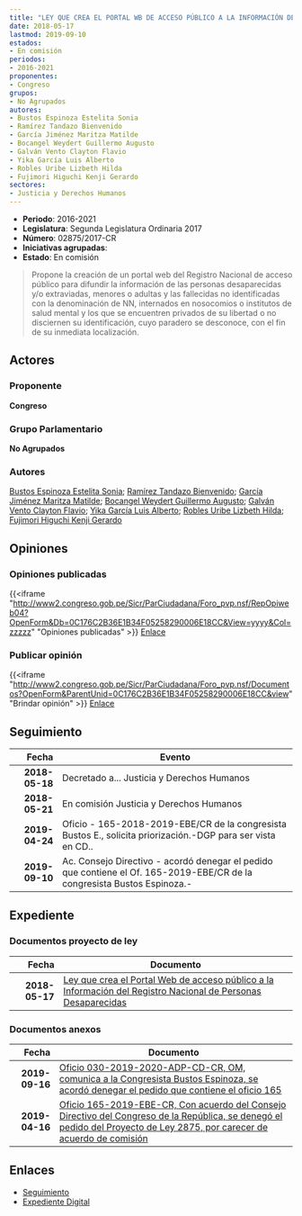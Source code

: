 ```yaml
---
title: "LEY QUE CREA EL PORTAL WB DE ACCESO PÚBLICO A LA INFORMACIÓN DEL REGISTRO NACIONAL DE PERSONAS DESAPARECIDAS"
date: 2018-05-17
lastmod: 2019-09-10
estados:
- En comisión
periodos:
- 2016-2021
proponentes:
- Congreso
grupos:
- No Agrupados
autores:
- Bustos Espinoza Estelita Sonia
- Ramírez Tandazo Bienvenido
- García Jiménez Maritza Matilde
- Bocangel Weydert Guillermo Augusto
- Galván Vento Clayton Flavio
- Yika García Luis Alberto
- Robles Uribe Lizbeth Hilda
- Fujimori Higuchi Kenji Gerardo
sectores:
- Justicia y Derechos Humanos
---
```

- **Periodo**: 2016-2021
- **Legislatura**: Segunda Legislatura Ordinaria 2017
- **Número**: 02875/2017-CR
- **Iniciativas agrupadas**: 
- **Estado**: En comisión

> Propone la creación de un portal web del Registro Nacional de acceso público para difundir la información de las personas desaparecidas y/o extraviadas, menores o adultas y las fallecidas no identificadas con la denominación de NN, internados en nosocomios o institutos de salud mental y los que se encuentren privados de su libertad o no disciernen su identificación, cuyo paradero se desconoce, con el fin de su inmediata localización.


## Actores

### Proponente

**Congreso**

### Grupo Parlamentario

**No Agrupados**

### Autores

[Bustos Espinoza Estelita Sonia](mailto:mailto:ebustos@congreso.gob.pe); [Ramírez Tandazo Bienvenido](mailto:mailto:bramirez@congreso.gob.pe); [García Jiménez Maritza Matilde](mailto:mailto:mgarciaj@congreso.gob.pe); [Bocangel Weydert Guillermo Augusto](mailto:mailto:gbocangel@congreso.gob.pe); [Galván Vento Clayton Flavio](mailto:mailto:cgalvan@congreso.gob.pe); [Yika García Luis Alberto](mailto:mailto:lyika@congreso.gob.pe); [Robles Uribe Lizbeth Hilda](mailto:mailto:lroblesu@congreso.gob.pe); [Fujimori Higuchi Kenji Gerardo](mailto:mailto:kfujimorih@congreso.gob.pe)

## Opiniones

### Opiniones publicadas

{{<iframe "http://www2.congreso.gob.pe/Sicr/ParCiudadana/Foro_pvp.nsf/RepOpiweb04?OpenForm&Db=0C176C2B36E1B34F05258290006E18CC&View=yyyy&Col=zzzzz" "Opiniones publicadas" >}}
[Enlace](http://www2.congreso.gob.pe/Sicr/ParCiudadana/Foro_pvp.nsf/RepOpiweb04?OpenForm&Db=0C176C2B36E1B34F05258290006E18CC&View=yyyy&Col=zzzzz)

### Publicar opinión

{{<iframe "http://www2.congreso.gob.pe/Sicr/ParCiudadana/Foro_pvp.nsf/Documentos?OpenForm&ParentUnid=0C176C2B36E1B34F05258290006E18CC&view" "Brindar opinión" >}}
[Enlace](http://www2.congreso.gob.pe/Sicr/ParCiudadana/Foro_pvp.nsf/Documentos?OpenForm&ParentUnid=0C176C2B36E1B34F05258290006E18CC&view)


## Seguimiento

| Fecha | Evento |
|------:|--------|
| **2018-05-18** | Decretado a... Justicia y Derechos Humanos |
| **2018-05-21** | En comisión Justicia y Derechos Humanos |
| **2019-04-24** | Oficio - 165-2018-2019-EBE/CR de la congresista Bustos E., solicita priorización.-DGP para ser vista en CD.. |
| **2019-09-10** | Ac. Consejo Directivo - acordó denegar el pedido que contiene el Of. 165-2019-EBE/CR de la congresista Bustos Espinoza.- |

## Expediente

### Documentos proyecto de ley

| Fecha | Documento |
|------:|-----------|
| **2018-05-17** | [Ley que crea el Portal Web de acceso público a la Información del Registro Nacional de Personas Desaparecidas](http://www.leyes.congreso.gob.pe/Documentos/2016_2021/Proyectos_de_Ley_y_de_Resoluciones_Legislativas/PL0287520180517..pdf) |

### Documentos anexos

| Fecha | Documento |
|------:|-----------|
| **2019-09-16** | [Oficio 030-2019-2020-ADP-CD-CR, OM, comunica a la Congresista Bustos Espinoza, se acordó denegar el pedido que contiene el oficio 165](http://www.leyes.congreso.gob.pe/Documentos/2016_2021/Oficios/Oficialia_Mayor/OFICIO-030-2019-2020-ADP-CD-CR.pdf) |
| **2019-04-16** | [Oficio 165-2019-EBE-CR, Con acuerdo del Consejo Directivo del Congreso de la República, se denegó el pedido del Proyecto de Ley 2875, por carecer de acuerdo de comisión](http://www.leyes.congreso.gob.pe/Documentos/2016_2021/Consejo_Directivo/Pedidos_Pase_a_Comision/OFICIO-165-2019-EBE-CR.pdf) |

## Enlaces

- [Seguimiento](http://www2.congreso.gob.pe/Sicr/TraDocEstProc/CLProLey2016.nsf/f7fff46988ca05b1052578e100829cc7/866a966f9d020e78052582900067875d?OpenDocument)
- [Expediente Digital](http://www2.congreso.gob.pe/Sicr/TraDocEstProc/CLProLey2016.nsf/f7fff46988ca05b1052578e100829cc7/866a966f9d020e78052582900067875d?OpenDocument&Click=05257FB7005EB655.eb71d0cf91d8294e05256cdf006b5706/$Body/0.1C6C)

